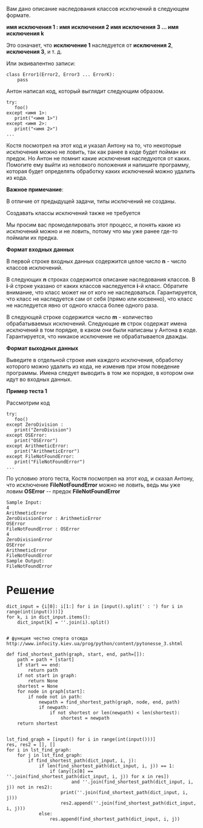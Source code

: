 Вам дано описание наследования классов исключений в следующем формате. 

**имя исключения 1 : имя исключения 2 имя исключения 3 ... имя исключения k**

Это означает, что **исключение 1** наследуется от **исключения 2**, **исключения 3**, и т. д.

Или эквивалентно записи:

```
class Error1(Error2, Error3 ... ErrorK):
    pass
```

Антон написал код, который выглядит следующим образом.

```
try:
   foo()
except <имя 1>:
   print("<имя 1>")
except <имя 2>:
   print("<имя 2>")
...
```

Костя посмотрел на этот код и указал Антону на то, что некоторые исключения можно не ловить, так как ранее в коде будет пойман их предок. Но Антон не помнит какие исключения наследуются от каких. Помогите ему выйти из неловкого положения и напишите программу, которая будет определять обработку каких исключений можно удалить из кода.

**Важное примечание**:

В отличие от предыдущей задачи, типы исключений не созданы.

Создавать классы исключений также не требуется

Мы просим вас промоделировать этот процесс, и понять какие из исключений можно и не ловить, потому что мы уже ранее где-то поймали их предка.

**Формат входных данных**

В первой строке входных данных содержится целое число **n** - число классов исключений.

В следующих **n** строках содержится описание наследования классов. В **i**-й строке указано от каких классов наследуется **i**-й класс. Обратите внимание, что класс может ни от кого не наследоваться. Гарантируется, что класс не наследуется сам от себя (прямо или косвенно), что класс не наследуется явно от одного класса более одного раза.

В следующей строке содержится число **m** - количество обрабатываемых исключений. Следующие **m** строк содержат имена исключений в том порядке, в каком они были написаны у Антона в коде. Гарантируется, что никакое исключение не обрабатывается дважды.

**Формат выходных данных**

Выведите в отдельной строке имя каждого исключения, обработку которого можно удалить из кода, не изменив при этом поведение программы. Имена следует выводить в том же порядке, в котором они идут во входных данных.

**Пример теста 1**

Рассмотрим код

```
try:
   foo()
except ZeroDivision :
   print("ZeroDivision")
except OSError:
   print("OSError")
except ArithmeticError:
   print("ArithmeticError")
except FileNotFoundError:
   print("FileNotFoundError")
...
```

По условию этого теста, Костя посмотрел на этот код, и сказал Антону, что исключение **FileNotFoundError** можно не ловить, ведь мы уже ловим **OSError** -- предок **FileNotFoundError**

```
Sample Input:
4
ArithmeticError
ZeroDivisionError : ArithmeticError
OSError
FileNotFoundError : OSError
4
ZeroDivisionError
OSError
ArithmeticError
FileNotFoundError
Sample Output:
FileNotFoundError
```

# Решение

```
dict_input = {i[0]: i[1:] for i in [input().split(' : ') for i in range(int(input()))]}
for k, i in dict_input.items():
    dict_input[k] = ''.join(i).split()


# функция честно сперта отсюда http://www.infocity.kiev.ua/prog/python/content/pytonesse_3.shtml

def find_shortest_path(graph, start, end, path=[]):
    path = path + [start]
    if start == end:
        return path
    if not start in graph:
        return None
    shortest = None
    for node in graph[start]:
        if node not in path:
            newpath = find_shortest_path(graph, node, end, path)
            if newpath:
                if not shortest or len(newpath) < len(shortest):
                    shortest = newpath
    return shortest


lst_find_graph = [input() for i in range(int(input()))]
res, res2 = [], []
for i in lst_find_graph:
    for j in lst_find_graph:
        if find_shortest_path(dict_input, i, j):
            if len(find_shortest_path(dict_input, i, j)) == 1:
                if (any([x[0] == ''.join(find_shortest_path(dict_input, i, j)) for x in res])
                        and ''.join(find_shortest_path(dict_input, i, j)) not in res2):
                    print(''.join(find_shortest_path(dict_input, i, j)))
                    res2.append(''.join(find_shortest_path(dict_input, i, j)))
            else:
                res.append(find_shortest_path(dict_input, i, j))

```
